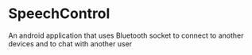 # SpeechControl
An android application that uses Bluetooth socket to connect to another devices and to chat with another user
